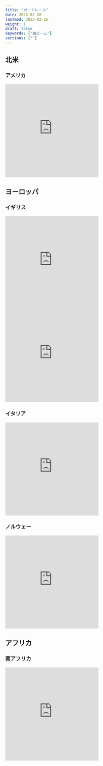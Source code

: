 ```yaml
---
title: "ガードレール"
date: 2023-02-26
lastmod: 2023-02-26
weight: 1
draft: false
keywords: ["袖ビーム"]
sections: [""]
---
```


## 北米
### アメリカ

<div class="googlemap-if">
<iframe src="https://www.google.com/maps/embed?pb=!4v1679668948766!6m8!1m7!1sCmdK8x5XRvgDCh1STuMhfg!2m2!1d41.86312490464449!2d-123.310511631756!3f18.648354665421678!4f-13.744908456549283!5f1.6263727861575448" width="295" height="295" style="border:0;" allowfullscreen="" loading="lazy" referrerpolicy="no-referrer-when-downgrade"></iframe>
</div>

## ヨーロッパ

### イギリス

<div class="googlemap-if">
<iframe src="https://www.google.com/maps/embed?pb=!4v1679667402158!6m8!1m7!1sNGc5Pw0jiu_2j2MA2Wf24Q!2m2!1d57.58620756335244!2d-3.573582216155249!3f231.95354034586214!4f-33.02654280722726!5f3.325193203789971" width="295" height="295" style="border:0;" allowfullscreen="" loading="lazy" referrerpolicy="no-referrer-when-downgrade"></iframe>
<iframe src="https://www.google.com/maps/embed?pb=!4v1679667472287!6m8!1m7!1s3FcnyfKEmBgPz_8v2LtXdQ!2m2!1d57.59064246249697!2d-3.575600463505026!3f192.587047830074!4f-0.5706466671248194!5f3.325193203789971" width="295" height="295" style="border:0;" allowfullscreen="" loading="lazy" referrerpolicy="no-referrer-when-downgrade"></iframe>
</div>

### イタリア

<div class="googlemap-if">
<iframe src="https://www.google.com/maps/embed?pb=!4v1679675589670!6m8!1m7!1slFVXujC9Op7ThF74FvmasA!2m2!1d37.61081126454783!2d14.24692170987816!3f325.4913999471977!4f-10.111595571096501!5f3.325193203789971" width="295" height="295" style="border:0;" allowfullscreen="" loading="lazy" referrerpolicy="no-referrer-when-downgrade"></iframe>
</div>

### ノルウェー

<div class="googlemap-if">
<iframe src="https://www.google.com/maps/embed?pb=!4v1679572368122!6m8!1m7!1seD_jmFvi4yHLLqHszO5Jvw!2m2!1d65.40608887843212!2d21.10593071241713!3f259.75322023280444!4f-26.897065870979546!5f1.7609169587999745" width="295" height="295" style="border:0;" allowfullscreen="" loading="lazy" referrerpolicy="no-referrer-when-downgrade"></iframe>
</div>

## アフリカ
### 南アフリカ

<div class="googlemap-if">
<iframe src="https://www.google.com/maps/embed?pb=!4v1679676937535!6m8!1m7!1sCdeRo_xLzwdO9T6EYChFSw!2m2!1d-28.83509669190495!2d22.06935773244135!3f330.0848882110524!4f-14.409262172016795!5f3.325193203789971" width="295" height="295" style="border:0;" allowfullscreen="" loading="lazy" referrerpolicy="no-referrer-when-downgrade"></iframe>
</div>